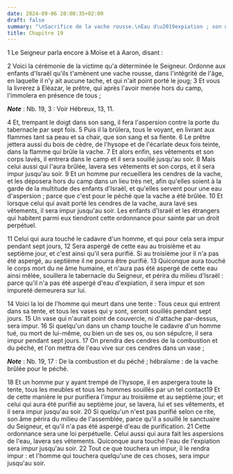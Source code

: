 ```yaml
---
date: 2024-09-06 20:00:35+02:00
draft: false
summary: "\nSacrifice de la vache rousse.\nEau d\u2019expiation ; son usage.\n"
title: Chapitre 19
---
```





1 Le Seigneur parla encore à Moïse et à Aaron, disant :


2 Voici la cérémonie de la victime qu'a déterminée le Seigneur. Ordonne aux enfants d'Israël qu'ils t'amènent une vache rousse, dans l'intégrité de l'âge, en laquelle il n'y ait aucune tache, et qui n'ait point porté le joug; 3 Et vous la livrerez à Eléazar, le prêtre, qui après l'avoir menée hors du camp, l'immolera en présence de tous ;

***Note*** :  Nb. 19, 3 : Voir Hébreux, 13, 11.

4 Et, trempant le doigt dans son sang, il fera l'aspersion contre la porte du tabernacle par sept fois. 5 Puis il la brûlera, tous le voyant, en livrant aux flammes tant sa peau et sa chair, que son sang et sa fiente. 6 Le prêtre jettera aussi du bois de cèdre, de l'hysope et de l'écarlate deux fois teinte, dans la flamme qui brûle la vache. 7 Et alors enfin, ses vêtements et son corps lavés, il entrera dans le camp et il sera souillé jusqu'au soir. 8 Mais celui aussi qui l'aura brûlée, lavera ses vêtements et son corps, et il sera impur jusqu'au soir. 9 Et un homme pur recueillera les cendres de la vache, et les déposera hors du camp dans un lieu très net, afin qu'elles soient à la garde de la multitude des enfants d'Israël, et qu'elles servent pour une eau d'aspersion ; parce que c'est pour le péché que la vache a été brûlée. 10 Et lorsque celui qui avait porté les cendres de la vache, aura lavé ses vêtements, il sera impur jusqu'au soir. Les enfants d'Israël et les étrangers qui habitent parmi eux tiendront
cette ordonnance pour sainte par un droit perpétuel.


11 Celui qui aura touché le cadavre d'un homme, et qui pour cela sera impur pendant sept jours, 12 Sera aspergé de cette eau au troisième et au septième jour, et c'est ainsi qu'il sera purifié. Si au troisième jour il n'a pas été aspergé, au septième il ne pourra être purifié. 13 Quiconque aura touché le corps mort du ne âme humaine, et n'aura pas été aspergé de cette eau ainsi mêlée, souillera le tabernacle du Seigneur, et périra du milieu d'Israël : parce qu'il n'a pas été aspergé d'eau d'expiation, il sera impur et son impureté demeurera sur lui.


14 Voici la loi de l'homme qui meurt dans une tente : Tous ceux qui entrent dans sa tente, et tous les vases qui y sont, seront souillés pendant sept jours. 15 Un vase qui n'aurait point de couvercle, ni d'attache par-dessus, sera impur. 16 Si quelqu'un dans un champ touche le cadavre d'un homme tué, ou mort de lui-même, ou bien un de ses os, ou son sépulcre, il sera impur pendant sept jours. 17 On prendra des cendres de la combustion et du péché, et l'on mettra de l'eau vive sur ces cendres dans un vase ;

***Note*** :  Nb. 19, 17 : De la combustion et du péché ; hébraïsme : de la vache brûlée pour le péché.

18 Et un homme pur y ayant trempé de l'hysope, il en aspergera toute la tente, tous les meubles et tous les hommes souillés par un tel contact19 Et de cette manière le pur purifiera l'impur au troisième et au septième jour; et celui qui aura été purifié au septième jour, se lavera, lui et ses vêtements, et il sera impur jusqu'au soir. 20 Si quelqu'un n'est pas purifié selon ce rite, son âme périra du milieu de l'assemblée, parce qu'il a souillé le sanctuaire du Seigneur, et qu'il n'a pas été aspergé d'eau de purification. 21 Cette ordonnance sera une loi perpétuelle. Celui aussi qui aura fait les aspersions de l'eau, lavera ses vêtements. Quiconque aura touché l'eau de l'expiation sera impur jusqu'au soir. 22 Tout ce que touchera un impur, il le rendra impur : et l'homme qui touchera quelqu'une de ces choses, sera impur jusqu'au soir.

